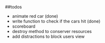##todos
 - animate red car (done)
 - write function to check if the cars hit (done)
 - scoreboard
 - destroy method to conserver resources
 - add distractions to block users view
 

